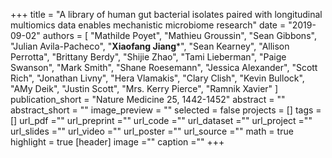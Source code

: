 +++
title = "A library of human gut bacterial isolates paired with longitudinal multiomics data enables mechanistic microbiome research"
date = "2019-09-02"
authors = [ "Mathilde Poyet", "Mathieu Groussin", "Sean Gibbons", "Julian Avila-Pacheco", "**Xiaofang Jiang***", "Sean Kearney", "Allison Perrotta", "Brittany Berdy", "Shijie Zhao", "Tami Lieberman", "Paige Swanson", "Mark Smith", "Shane Roesemann", "Jessica Alexander", "Scott Rich", "Jonathan Livny", "Hera Vlamakis", "Clary Clish", "Kevin Bullock", "AMy Deik", "Justin Scott", "Mrs. Kerry Pierce", "Ramnik Xavier" ]
publication_short = "Nature Medicine 25, 1442-1452"
abstract = ""
abstract_short = ""
image_preview = ""
selected = false
projects = []
tags = []
url_pdf =""
url_preprint =""
url_code =""
url_dataset =""
url_project =""
url_slides =""
url_video =""
url_poster =""
url_source =""
math = true
highlight = true
[header]
image =""
caption =""
+++


